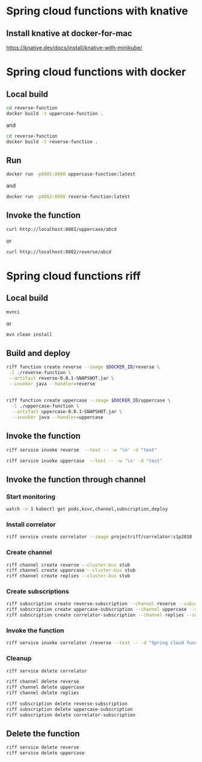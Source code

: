 # Spring cloud functions with knative

## Install knative at docker-for-mac

https://knative.dev/docs/install/knative-with-minikube/

# Spring cloud functions with docker

## Local build

```bash
cd reverse-function
docker build -t uppercase-function .
```

and

```bash
cd reverse-function
docker build -t reverse-function .
```

## Run

```bash
docker run -p8081:8080 uppercase-function:latest 
```

and 

```bash
docker run -p8082:8080 reverse-function:latest 
```

## Invoke the function

```bash
curl http://localhost:8081/uppercase/abcd
```

or

```bash
curl http://localhost:8082/reverse/abcd
```


# Spring cloud functions riff

## Local build

```bash
mvnci
```

or

```bash
mvn clean install
```

## Build and deploy

```bash
riff function create reverse --image $DOCKER_ID/reverse \
 -l ./reverse-function \
 --artifact reverse-0.0.1-SNAPSHOT.jar \
 --invoker java --handler=reverse
 
 
riff function create uppercase --image $DOCKER_ID/uppercase \
  -l ./uppercase-function \
  --artifact uppercase-0.0.1-SNAPSHOT.jar \
  --invoker java --handler=uppercase
```

## Invoke the function

```bash
riff service invoke reverse  --text -- -w '\n' -d "text"

riff service invoke uppercase  --text -- -w '\n' -d "text"

```

## Invoke the function through channel

### Start monitoring

```bash
watch -n 1 kubectl get pods,ksvc,channel,subscription,deploy
```

### Install correlator

```bash
riff service create correlator --image projectriff/correlator:s1p2018
```

### Create channel

```bash
riff channel create reverse --cluster-bus stub
riff channel create uppercase --cluster-bus stub
riff channel create replies --cluster-bus stub
```

### Create subscriptions

```bash
riff subscription create reverse-subscription --channel reverse --subscriber reverse --reply-to uppercase
riff subscription create uppercase-subscription --channel uppercase --subscriber uppercase --reply-to replies
riff subscription create correlator-subscription --channel replies --subscriber correlator
```

### Invoke the function

```bash
riff service invoke correlator /reverse --text -- -d "Spring cloud functions" -v -H "Knative-Blocking-Request:true"
```

### Cleanup

```bash
riff service delete correlator

riff channel delete reverse
riff channel delete uppercase
riff channel delete replies

riff subscription delete reverse-subscription
riff subscription delete uppercase-subscription
riff subscription delete correlator-subscription
```

## Delete the function

```bash
riff service delete reverse
riff service delete uppercase
```

